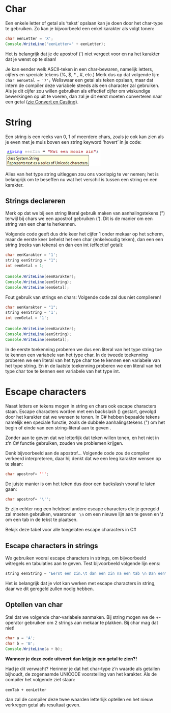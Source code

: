 # Char
Een enkele letter of getal als ‘tekst’ opslaan kan je doen door het char-type te gebruiken. Zo kan je bijvoorbeeld een enkel karakter als volgt tonen:

```java
char eenLetter = 'X';
Console.WriteLine("eenLetter=" + eenLetter);
```
Het is belangrijk dat je de apostrof (') niet vergeet voor en na het karakter dat je wenst op te slaan!

Je kan eender welk ASCII-teken in een char-bewaren, namelijk letters, cijfers en speciale tekens (%, $, * , #, etc.) Merk dus op dat volgende lijn:``
char eenGetal = '7';`` Weliswaar een getal als teken opslaan, maar dat intern de compiler deze variabele steeds als een character zal gebruiken. Als je dit cijfer zou willen gebruiken als effectief cijfer om wiskundige bewerkingen op uit te voeren, dan zal je dit eerst moeten converteren naar een getal ([zie Convert en Casting](1_csharpbasics/4_converteren_casting.md)).

# String
Een string is een reeks van 0, 1 of meerdere chars, zoals je ook kan zien als je even met je muis boven een string keyword ‘hovert’ in je code:

![](/assets/1_csharpbasics/stringenchars.png)


Alles van het type string uitleggen zou ons voorlopig te ver nemen; het is belangrijk om te beseffen nu wat het verschil is tussen een string en een karakter.

## Strings declareren
Merk op dat we bij een string literal gebruik maken van aanhalingstekens (") terwijl bij chars we een apostrof gebruiken ('). Dit is de manier om een string van een char te herkennen.

Volgende code geeft dus drie keer het cijfer 1 onder mekaar op het scherm, maar de eerste keer behelst het een char (enkelvoudig teken), dan een een string (reeks van tekens) en dan een int (effectief getal):

```java
char eenKarakter = '1';
string eenString = "1";
int eenGetal = 1;
 
Console.WriteLine(eenKarakter);
Console.WriteLine(eenString);
Console.WriteLine(eenGetal);
```
Fout gebruik van strings en chars: Volgende code zal dus niet compileren!

```java
char eenKarakter = "1";
string eenString = '1';
int eenGetal = '1';
 
Console.WriteLine(eenKarakter);
Console.WriteLine(eenString);
Console.WriteLine(eenGetal);
```
In de eerste toekenning proberen we dus een literal van het type string toe te kennen een variabele van het type char.
In de tweede toekenning proberen we een literal van het type char toe te kennen een variabele van het type string.
En in de laatste toekenning proberen we een literal van het type char toe te kennen een variabele van het type int.

# Escape characters
Naast letters en tekens mogen in string en chars ook escape characters staan. Escape characters worden met een backslash (\) gestart, gevolgd door het karakter dat we wensen te tonen. In C# hebben bepaalde tekens namelijk een speciale functie, zoals de dubbele aanhalingstekens (") om het begin of einde van een string-literal aan te geven .

Zonder aan te geven dat we letterlijk dat teken willen tonen, en het niet in z’n C# functie gebruiken, zouden we problemen krijgen.

Denk bijvoorbeeld aan de apostrof…
Volgende code zou de compiler verkeerd interpreteren, daar hij denkt dat we een leeg karakter wensen op te slaan:

```java
char apostrof= ''';
```
De juiste manier is om het teken dus door een backslash vooraf te laten gaan:

```java
char apostrof= '\'';
```
Er zijn echter nog een heleboel andere escape characters die je geregeld zal moeten gebruiken, waaronder `` \n``  om een nieuwe lijn aan te geven en \t om een tab in de tekst te plaatsen.

Bekijk deze tabel voor alle toegelaten escape characters in C#

## Escape characters in strings
We gebruiken vooral escape characters in strings, om bijvoorbeeld witregels en tabulaties aan te geven. Test bijvoorbeeld volgende lijn eens:

```java
string eenString = "Eerst een zin.\t dan een zin na een tab \n Dan eentje op een nieuwe regel";
```
Het is belangrijk dat je vlot kan werken met escape characters in string, daar we dit geregeld zullen nodig hebben.

## Optellen van char 
Stel dat we volgende char-variabele aanmaken. Bij string mogen we de +-operator gebruiken om 2 strings aan mekaar te plakken. Bij char mag dat niet!

```java
char a = 'A';
char b = 'B';
Console.WriteLine(a + b);
```
**Wanneer je deze code uitvoert dan krijg je een getal te zien?!**

Had je dit verwacht? Herinner je  dat het char-type z’n waarde als getallen bijhoudt, de zogenaamde UNICODE voorstelling van het karakter. Als de compiler het volgende ziet staan:

``eenTab + eenLetter`` 

dan zal de compiler deze twee waarden letterlijk optellen en het nieuw verkregen getal als resultaat geven. 
